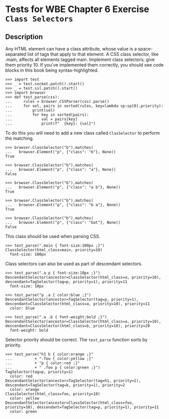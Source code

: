 Tests for WBE Chapter 6 Exercise `Class Selectors`
=======================

Description
-----------

Any HTML element can have a class attribute, whose value is a space-separated 
  list of tags that apply to that element. 
A CSS class selector, like .main, affects all elements tagged main. 
Implement class selectors; give them priority 10. 
If you’ve implemented them correctly, you should see code blocks in this book 
  being syntax-highlighted.

    >>> import test
    >>> _ = test.socket.patch().start()
    >>> _ = test.ssl.patch().start()
    >>> import browser
    >>> def test_parse(css):
    ...     rules = browser.CSSParser(css).parse()
    ...     for sel, pairs in sorted(rules, key=lambda sp:sp[0].priority):
    ...         print(sel)
    ...         for key in sorted(pairs):
    ...             val = pairs[key]
    ...             print(f"  {key}: {val}")

To do this you will need to add a new class called `ClasSelector` to perform
  the matching.

    >>> browser.ClassSelector("b").matches(
    ...   browser.Element("p", {"class": "b"}, None))
    True

    >>> browser.ClassSelector("b").matches(
    ...   browser.Element("p", {"class": "a"}, None))
    False

    >>> browser.ClassSelector("b").matches(
    ...   browser.Element("p", {"class": "a b"}, None))
    True
    
    >>> browser.ClassSelector("b").matches(
    ...   browser.Element("p", {"class": "b a"}, None))
    True

    >>> browser.ClassSelector("b").matches(
    ...   browser.Element("p", {"class": "bat"}, None))
    False

This class should be used when parsing CSS.

    >>> test_parse(".main { font-size:100px ;}")
    ClassSelector(html_class=main, priority=10)
      font-size: 100px

Class selectors can also be used as part of descendant selectors.

    >>> test_parse(".a p { font-size:10px ;}")
    DescendantSelector(ancestor=ClassSelector(html_class=a, priority=10), descendant=TagSelector(tag=p, priority=1), priority=11
      font-size: 10px

    >>> test_parse("p .a { color:blue ;}")
    DescendantSelector(ancestor=TagSelector(tag=p, priority=1), descendant=ClassSelector(html_class=a, priority=10), priority=11
      color: blue

    >>> test_parse(".a .b { font-weight:bold ;}")
    DescendantSelector(ancestor=ClassSelector(html_class=a, priority=10), descendant=ClassSelector(html_class=b, priority=10), priority=20
      font-weight: bold

Selector priority should be correct.
The `test_parse` function sorts by priority.

    >>> test_parse("h1 b { color:orange ;}"
    ...          + ".foo { color:yellow ;}"
    ...          + "p { color:red ;}"
    ...          + " .foo p { color:green ;}")
    TagSelector(tag=p, priority=1)
      color: red
    DescendantSelector(ancestor=TagSelector(tag=h1, priority=1), descendant=TagSelector(tag=b, priority=1), priority=2
      color: orange
    ClassSelector(html_class=foo, priority=10)
      color: yellow
    DescendantSelector(ancestor=ClassSelector(html_class=foo, priority=10), descendant=TagSelector(tag=p, priority=1), priority=11
      color: green

